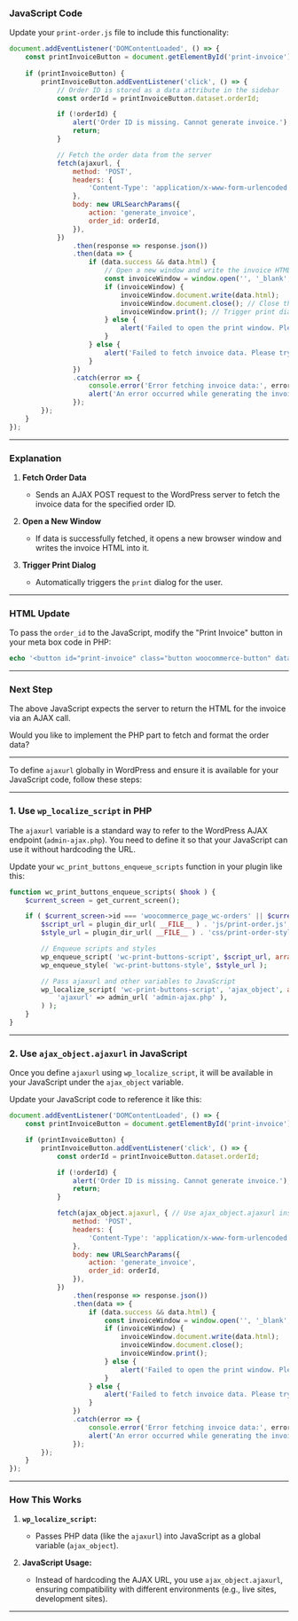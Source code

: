 ### **JavaScript Code**

Update your `print-order.js` file to include this functionality:

```javascript
document.addEventListener('DOMContentLoaded', () => {
    const printInvoiceButton = document.getElementById('print-invoice');
    
    if (printInvoiceButton) {
        printInvoiceButton.addEventListener('click', () => {
            // Order ID is stored as a data attribute in the sidebar
            const orderId = printInvoiceButton.dataset.orderId;

            if (!orderId) {
                alert('Order ID is missing. Cannot generate invoice.');
                return;
            }

            // Fetch the order data from the server
            fetch(ajaxurl, {
                method: 'POST',
                headers: {
                    'Content-Type': 'application/x-www-form-urlencoded',
                },
                body: new URLSearchParams({
                    action: 'generate_invoice',
                    order_id: orderId,
                }),
            })
                .then(response => response.json())
                .then(data => {
                    if (data.success && data.html) {
                        // Open a new window and write the invoice HTML into it
                        const invoiceWindow = window.open('', '_blank', 'width=800,height=600');
                        if (invoiceWindow) {
                            invoiceWindow.document.write(data.html);
                            invoiceWindow.document.close(); // Close the document to apply styles
                            invoiceWindow.print(); // Trigger print dialog
                        } else {
                            alert('Failed to open the print window. Please check your browser settings.');
                        }
                    } else {
                        alert('Failed to fetch invoice data. Please try again.');
                    }
                })
                .catch(error => {
                    console.error('Error fetching invoice data:', error);
                    alert('An error occurred while generating the invoice.');
                });
        });
    }
});
```

---

### **Explanation**
1. **Fetch Order Data**
   - Sends an AJAX POST request to the WordPress server to fetch the invoice data for the specified order ID.

2. **Open a New Window**
   - If data is successfully fetched, it opens a new browser window and writes the invoice HTML into it.

3. **Trigger Print Dialog**
   - Automatically triggers the `print` dialog for the user.

---

### **HTML Update**
To pass the `order_id` to the JavaScript, modify the "Print Invoice" button in your meta box code in PHP:

```php
echo '<button id="print-invoice" class="button woocommerce-button" data-order-id="' . $order_id . '">Print Invoice</button>';
```

---

### Next Step
The above JavaScript expects the server to return the HTML for the invoice via an AJAX call. 

Would you like to implement the PHP part to fetch and format the order data?

---

To define `ajaxurl` globally in WordPress and ensure it is available for your JavaScript code, follow these steps:

---

### **1. Use `wp_localize_script` in PHP**

The `ajaxurl` variable is a standard way to refer to the WordPress AJAX endpoint (`admin-ajax.php`). You need to define it so that your JavaScript can use it without hardcoding the URL.

Update your `wc_print_buttons_enqueue_scripts` function in your plugin like this:

```php
function wc_print_buttons_enqueue_scripts( $hook ) {
    $current_screen = get_current_screen();

    if ( $current_screen->id === 'woocommerce_page_wc-orders' || $current_screen->post_type === 'shop_order' ) {
        $script_url = plugin_dir_url( __FILE__ ) . 'js/print-order.js';
        $style_url = plugin_dir_url( __FILE__ ) . 'css/print-order-style.css';

        // Enqueue scripts and styles
        wp_enqueue_script( 'wc-print-buttons-script', $script_url, array( 'jquery' ), '1.0', true );
        wp_enqueue_style( 'wc-print-buttons-style', $style_url );

        // Pass ajaxurl and other variables to JavaScript
        wp_localize_script( 'wc-print-buttons-script', 'ajax_object', array(
            'ajaxurl' => admin_url( 'admin-ajax.php' ),
        ) );
    }
}
```

---

### **2. Use `ajax_object.ajaxurl` in JavaScript**

Once you define `ajaxurl` using `wp_localize_script`, it will be available in your JavaScript under the `ajax_object` variable.

Update your JavaScript code to reference it like this:

```javascript
document.addEventListener('DOMContentLoaded', () => {
    const printInvoiceButton = document.getElementById('print-invoice');

    if (printInvoiceButton) {
        printInvoiceButton.addEventListener('click', () => {
            const orderId = printInvoiceButton.dataset.orderId;

            if (!orderId) {
                alert('Order ID is missing. Cannot generate invoice.');
                return;
            }

            fetch(ajax_object.ajaxurl, { // Use ajax_object.ajaxurl instead of hardcoding
                method: 'POST',
                headers: {
                    'Content-Type': 'application/x-www-form-urlencoded',
                },
                body: new URLSearchParams({
                    action: 'generate_invoice',
                    order_id: orderId,
                }),
            })
                .then(response => response.json())
                .then(data => {
                    if (data.success && data.html) {
                        const invoiceWindow = window.open('', '_blank', 'width=800,height=600');
                        if (invoiceWindow) {
                            invoiceWindow.document.write(data.html);
                            invoiceWindow.document.close();
                            invoiceWindow.print();
                        } else {
                            alert('Failed to open the print window. Please check your browser settings.');
                        }
                    } else {
                        alert('Failed to fetch invoice data. Please try again.');
                    }
                })
                .catch(error => {
                    console.error('Error fetching invoice data:', error);
                    alert('An error occurred while generating the invoice.');
                });
        });
    }
});
```

---

### **How This Works**
1. **`wp_localize_script`:**
   - Passes PHP data (like the `ajaxurl`) into JavaScript as a global variable (`ajax_object`).

2. **JavaScript Usage:**
   - Instead of hardcoding the AJAX URL, you use `ajax_object.ajaxurl`, ensuring compatibility with different environments (e.g., live sites, development sites).

---
